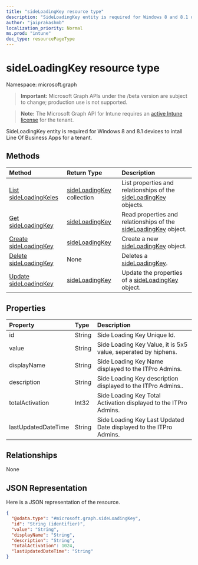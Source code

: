 ```yaml
---
title: "sideLoadingKey resource type"
description: "SideLoadingKey entity is required for Windows 8 and 8.1 devices to intall Line Of Business Apps for a tenant."
author: "jaiprakashmb"
localization_priority: Normal
ms.prod: "intune"
doc_type: resourcePageType
---
```


# sideLoadingKey resource type

Namespace: microsoft.graph

> **Important:** Microsoft Graph APIs under the /beta version are subject to change; production use is not supported.

> **Note:** The Microsoft Graph API for Intune requires an [active Intune license](https://go.microsoft.com/fwlink/?linkid=839381) for the tenant.

SideLoadingKey entity is required for Windows 8 and 8.1 devices to intall Line Of Business Apps for a tenant.

## Methods
|Method|Return Type|Description|
|:---|:---|:---|
|[List sideLoadingKeies](../api/intune-onboarding-sideloadingkey-list.md)|[sideLoadingKey](../resources/intune-onboarding-sideloadingkey.md) collection|List properties and relationships of the [sideLoadingKey](../resources/intune-onboarding-sideloadingkey.md) objects.|
|[Get sideLoadingKey](../api/intune-onboarding-sideloadingkey-get.md)|[sideLoadingKey](../resources/intune-onboarding-sideloadingkey.md)|Read properties and relationships of the [sideLoadingKey](../resources/intune-onboarding-sideloadingkey.md) object.|
|[Create sideLoadingKey](../api/intune-onboarding-sideloadingkey-create.md)|[sideLoadingKey](../resources/intune-onboarding-sideloadingkey.md)|Create a new [sideLoadingKey](../resources/intune-onboarding-sideloadingkey.md) object.|
|[Delete sideLoadingKey](../api/intune-onboarding-sideloadingkey-delete.md)|None|Deletes a [sideLoadingKey](../resources/intune-onboarding-sideloadingkey.md).|
|[Update sideLoadingKey](../api/intune-onboarding-sideloadingkey-update.md)|[sideLoadingKey](../resources/intune-onboarding-sideloadingkey.md)|Update the properties of a [sideLoadingKey](../resources/intune-onboarding-sideloadingkey.md) object.|

## Properties
|Property|Type|Description|
|:---|:---|:---|
|id|String|Side Loading Key Unique Id.|
|value|String|Side Loading Key Value, it is 5x5 value, seperated by hiphens.|
|displayName|String|Side Loading Key Name displayed to the ITPro Admins.|
|description|String|Side Loading Key description displayed to the ITPro Admins..|
|totalActivation|Int32|Side Loading Key Total Activation displayed to the ITPro Admins.|
|lastUpdatedDateTime|String|Side Loading Key Last Updated Date displayed to the ITPro Admins.|

## Relationships
None

## JSON Representation
Here is a JSON representation of the resource.
<!-- {
  "blockType": "resource",
  "keyProperty": "id",
  "@odata.type": "microsoft.graph.sideLoadingKey"
}
-->
``` json
{
  "@odata.type": "#microsoft.graph.sideLoadingKey",
  "id": "String (identifier)",
  "value": "String",
  "displayName": "String",
  "description": "String",
  "totalActivation": 1024,
  "lastUpdatedDateTime": "String"
}
```
